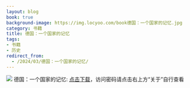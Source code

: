 ```yaml
---
layout: blog
book: true
background-image: https://img.locyoo.com/book德国：一个国家的记忆.jpg
category: 书籍
title: 德国：一个国家的记忆
tags:
- 书籍
- 历史
redirect_from:
  - /2024/03/德国：一个国家的记忆/
---
```

![](https://img.locyoo.com/book德国：一个国家的记忆.jpg)
德国：一个国家的记忆: <a name = "ref1" href="https://url18.ctfile.com/f/50983618-1253432248-21bfad?p=3619">点击下载</a>，访问密码请点击右上方“关于”自行查看